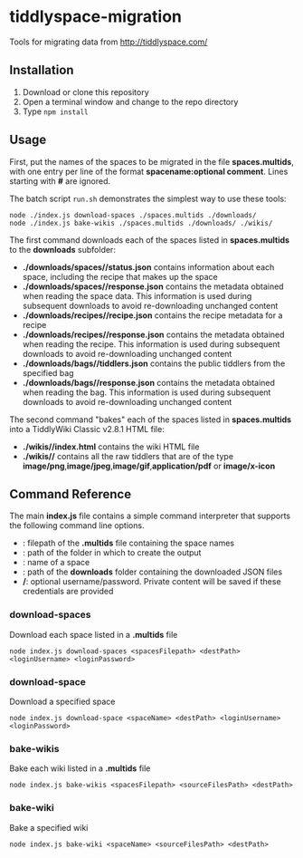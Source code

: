 # tiddlyspace-migration

Tools for migrating data from http://tiddlyspace.com/

## Installation

1. Download or clone this repository
2. Open a terminal window and change to the repo directory
3. Type `npm install`

## Usage

First, put the names of the spaces to be migrated in the file **spaces.multids**, with one entry per line of the format **spacename:optional comment**. Lines starting with **#** are ignored.

The batch script `run.sh` demonstrates the simplest way to use these tools:

    node ./index.js download-spaces ./spaces.multids ./downloads/
    node ./index.js bake-wikis ./spaces.multids ./downloads/ ./wikis/

The first command downloads each of the spaces listed in **spaces.multids** to the **downloads** subfolder:

* **./downloads/spaces/<space-name>/status.json** contains information about each space, including the recipe that makes up the space
* **./downloads/spaces/<space-name>/response.json** contains the metadata obtained when reading the space data. This information is used during subsequent downloads to avoid re-downloading unchanged content
* **./downloads/recipes/<recipe-name>/recipe.json** contains the recipe metadata for a recipe
* **./downloads/recipes/<recipe-name>/response.json** contains the metadata obtained when reading the recipe. This information is used during subsequent downloads to avoid re-downloading unchanged content
* **./downloads/bags/<bag-name>/tiddlers.json** contains the public tiddlers from the specified bag
* **./downloads/bags/<bag-name>/response.json** contains the metadata obtained when reading the bag. This information is used during subsequent downloads to avoid re-downloading unchanged content

The second command "bakes" each of the spaces listed in **spaces.multids** into a TiddlyWiki Classic v2.8.1 HTML file:

* **./wikis/<space-name>/index.html** contains the wiki HTML file
* **./wikis/<space-name>/<attachment>** contains all the raw tiddlers that are of the type **image/png**,**image/jpeg**,**image/gif**,**application/pdf** or **image/x-icon**

## Command Reference

The main **index.js** file contains a simple command interpreter that supports the following command line options.

* **<spacesFilepath>**: filepath of the **.multids** file containing the space names
* **<destPath>**: path of the folder in which to create the output
* **<spaceName>**: name of a space
* **<sourceFilesPath>**: path of the **downloads** folder containing the downloaded JSON files
* **<loginUsername>/<loginPassword>**: optional username/password. Private content will be saved if these credentials are provided

### **download-spaces**

Download each space listed in a **.multids** file

	node index.js download-spaces <spacesFilepath> <destPath> <loginUsername> <loginPassword>

### **download-space**

Download a specified space

	node index.js download-space <spaceName> <destPath> <loginUsername> <loginPassword>

### **bake-wikis**

Bake each wiki listed in a **.multids** file

	node index.js bake-wikis <spacesFilepath> <sourceFilesPath> <destPath>

### **bake-wiki**

Bake a specified wiki

	node index.js bake-wiki <spaceName> <sourceFilesPath> <destPath>


